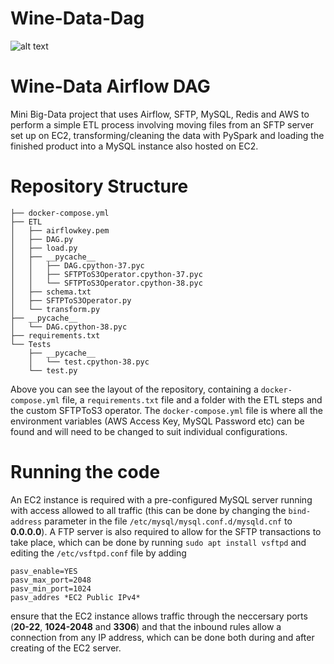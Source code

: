 # Wine-Data-Dag

![alt text](https://thecraftycask.com/wp-content/uploads/2018/07/crafty-cask-craft-wine-banner-e1543284316865.jpg)

<h1>Wine-Data Airflow DAG</h1>
Mini Big-Data project that uses Airflow, SFTP, MySQL, Redis and AWS to perform a simple ETL process involving moving files 
from an SFTP server set up on EC2, transforming/cleaning the data with PySpark and loading the finished product into a MySQL
instance also hosted on EC2.

<h1>Repository Structure</h1>

```
├── docker-compose.yml
├── ETL
│   ├── airflowkey.pem
│   ├── DAG.py
│   ├── load.py
│   ├── __pycache__
│   │   ├── DAG.cpython-37.pyc
│   │   ├── SFTPToS3Operator.cpython-37.pyc
│   │   └── SFTPToS3Operator.cpython-38.pyc
│   ├── schema.txt
│   ├── SFTPToS3Operator.py
│   └── transform.py
├── __pycache__
│   └── DAG.cpython-38.pyc
├── requirements.txt
└── Tests
    ├── __pycache__
    │   └── test.cpython-38.pyc
    └── test.py
```

Above you can see the layout of the repository, containing a ```docker-compose.yml``` file, a ```requirements.txt``` 
file and a folder with the ETL steps and the custom SFTPToS3 operator. The ```docker-compose.yml``` file
is where all the environment variables (AWS Access Key, MySQL Password etc) can be found and will need to be 
changed to suit individual configurations. 

<h1>Running the code</h1>

An EC2 instance is required with a pre-configured MySQL server running with access allowed to all traffic (this can be done by changing the ```bind-address``` parameter in the file ```/etc/mysql/mysql.conf.d/mysqld.cnf``` to **0.0.0.0**). A FTP server is also required to allow for the SFTP transactions to take place, which can be done by running ```sudo apt install vsftpd``` and editing the ```/etc/vsftpd.conf``` file by adding 

```
pasv_enable=YES
pasv_max_port=2048
pasv_min_port=1024
pasv_addres *EC2 Public IPv4*
```

ensure that the EC2 instance allows traffic through the neccersary ports (**20-22**, **1024-2048** and **3306**) and that the inbound rules allow a connection from any IP address, which can be done both during and after creating of the EC2 server.









